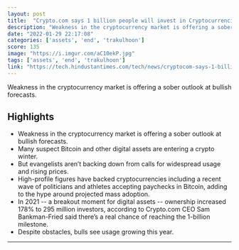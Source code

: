 ```yaml
---
layout: post
title:  "Crypto.com says 1 billion people will invest in Cryptocurrencies by the end of 2022. This year is going to be the first year where you cannot say cryptocurrency is not mainstream anymore."
description: "Weakness in the cryptocurrency market is offering a sober outlook at bullish forecasts."
date: "2022-01-29 22:17:08"
categories: ['assets', 'end', 'trakulhoon']
score: 135
image: "https://i.imgur.com/aC10ekP.jpg"
tags: ['assets', 'end', 'trakulhoon']
link: "https://tech.hindustantimes.com/tech/news/cryptocom-says-1-billion-people-will-invest-in-cryptocurrencies-by-end-of-2022-71643485842656.html"
---
```


Weakness in the cryptocurrency market is offering a sober outlook at bullish forecasts.

## Highlights

- Weakness in the cryptocurrency market is offering a sober outlook at bullish forecasts.
- Many suspect Bitcoin and other digital assets are entering a crypto winter.
- But evangelists aren’t backing down from calls for widespread usage and rising prices.
- High-profile figures have backed cryptocurrencies including a recent wave of politicians and athletes accepting paychecks in Bitcoin, adding to the hype around projected mass adoption.
- In 2021 -- a breakout moment for digital assets -- ownership increased 178% to 295 million investors, according to Crypto.com CEO Sam Bankman-Fried said there’s a real chance of reaching the 1-billion milestone.
- Despite obstacles, bulls see usage growing this year.

---
